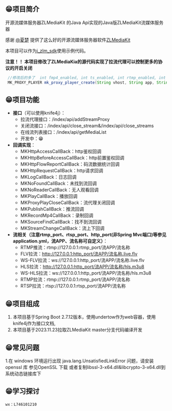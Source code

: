 ## 😁项目简介

开源流媒体服务器ZLMediaKit 的Java Api实现的Java版ZLMediaKit流媒体服务器

感谢 [@夏楚](https://github.com/xia-chu)
提供了这么好的开源流媒体服务器软件[ZLMediaKit](https://github.com/ZLMediaKit/ZLMediaKit)

本项目可以作为[j_zlm_sdk](https://github.com/lidaofu-hub/j_zlm_sdk)使用示例代码。



**注意！！ 本项目修改了ZLMediaKia的源代码实现了拉流代理可以控制更多的协议的开启关闭**

``` java 
 //修改后的多了  int fmp4_enabled, int ts_enabled, int rtmp_enabled, int rtsp_enabled 等参数
 MK_PROXY_PLAYER mk_proxy_player_create(String vhost, String app, String stream, int hls_enabled, int mp4_enabled, int fmp4_enabled, int ts_enabled, int rtmp_enabled, int rtsp_enabled);

```
## 😁项目功能
- **接口**（可以使用knife4j）：
    - 拉流代理接口：/index/api/addStreamProxy
    - 关闭流接口：/index/api/close_stream&/index/api/close_streams
    - 在线流列表接口：/index/api/getMediaList
    - 开发中：😁
- **回调实现**：
    - MKHttpAccessCallBack：http鉴权回调
    - MKHttpBeforeAccessCallBack：http前置鉴权回调
    - MKHttpFlowReportCallBack：码流数据统计回调
    - MKHttpRequestCallBack：http请求回调
    - MKLogCallBack：日志回调
    - MKNoFoundCallBack：未找到流回调
    - MKNoReaderCallBack：无人观看回调
    - MKPlayCallBack：播放回调
    - MKProxyPlayCloseCallBack：流代理关闭回调
    - MKPublishCallBack：推流回调
    - MKRecordMp4CallBack：录制回调
    - MKSourceFindCallBack：找不到流回调
    - MKStreamChangeCallBack：流上下回调
- **流相关（注意rtmp_port、rtsp_port、http_port(非Spring Mvc端口)等参见application.yml，流APP、流名称可自定义）**：
    - RTMP推流：rtmp://127.0.0.1:rtmp_port/流APP/流名称
    - FLV拉流：http://127.0.0.1:http_port/流APP/流名称.live.flv
    - WS-FLV拉流：ws://127.0.0.1:http_port/流APP/流名称.live.flv
    - HLS拉流：http://127.0.0.1:http_port/流APP/流名称/hls.m3u8
    - WS-HLS拉流：ws://127.0.0.1:http_port/流APP/流名称/hls.m3u8
    - RTMP拉流：rtmp://127.0.0.1:rtmp_port/流APP/流名称
    - RTSP拉流：rtsp://127.0.0.1:rtsp_port/流APP/流名称

## 😁项目组成
1. 本项目基于Spring Boot 2.7.12版本，使用undertow作为web容器，使用knife4j作为接口文档,
2. 本项目基于2023.11.23拉取ZLMediaKit master分支代码编译开发

## 😁常见问题
1.在 windows 环境运行出现 java.lang.UnsatisfiedLinkError 问题，请安装 openssl 库 参见OpenSSL 下载 或者复制libssl-3-x64.dll&libcrypto-3-x64.dll到系统动态链接库下
## 😁学习探讨
	wx：L746101210